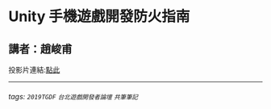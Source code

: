 # Unity 手機遊戲開發防火指南
## 講者：趙峻甫

投影片連結:[點此](https://turtle2019.page.link/Tbeh)






---
###### tags: `2019TGDF` `台北遊戲開發者論壇` `共筆筆記`
